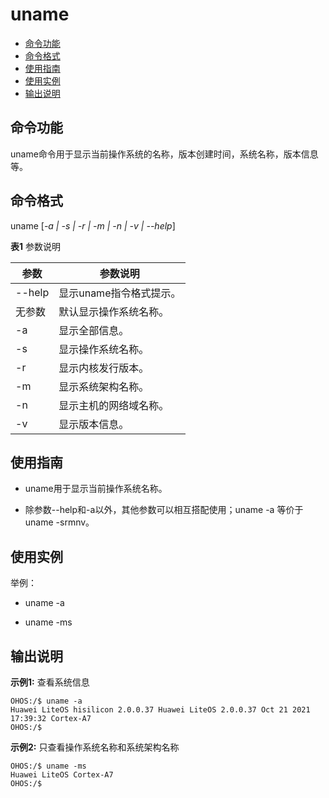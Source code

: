# uname

- [命令功能](#命令功能)
- [命令格式](#命令格式)
- [使用指南](#使用指南)
- [使用实例](#使用实例)
- [输出说明](#输出说明)

## 命令功能

uname命令用于显示当前操作系统的名称，版本创建时间，系统名称，版本信息等。


## 命令格式

uname [_-a | -s | -r | -m | -n | -v | --help_]


**表1** 参数说明

| 参数 | 参数说明 | 
| -------- | -------- |
| --help | 显示uname指令格式提示。 | 
| 无参数 | 默认显示操作系统名称。 | 
| -a | 显示全部信息。 | 
| -s | 显示操作系统名称。 | 
| -r | 显示内核发行版本。 | 
| -m | 显示系统架构名称。 | 
| -n | 显示主机的网络域名称。 | 
| -v | 显示版本信息。 | 


## 使用指南

- uname用于显示当前操作系统名称。

- 除参数--help和-a以外，其他参数可以相互搭配使用；uname -a 等价于 uname -srmnv。


## 使用实例

举例：

- uname -a

- uname -ms


## 输出说明

**示例1:** 查看系统信息

```
OHOS:/$ uname -a
Huawei LiteOS hisilicon 2.0.0.37 Huawei LiteOS 2.0.0.37 Oct 21 2021 17:39:32 Cortex-A7
OHOS:/$
```

**示例2:** 只查看操作系统名称和系统架构名称

```
OHOS:/$ uname -ms
Huawei LiteOS Cortex-A7
OHOS:/$
```

